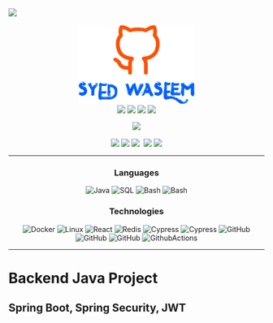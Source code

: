 <img src="https://img.shields.io/endpoint?url=https%3A%2F%2Fhits.dwyl.com%2Fwaseemofficial%2FBackend_Java_Project.json%3Fcolor%3Dpink"/>



<p align="center" >
<div align="center" >
<img src="https://github.com/waseemofficial/DSA_Python/blob/main/Images/github_logo_blue.png"/>
</div>

<div align="center">
<a href="https://github.com/waseemofficial">
<img src="https://img.shields.io/badge/syed-waseem-93b023?&style=plastic&logo=&logoColor=white"/></a>
<img src="https://img.shields.io/badge/gitlab-%23181717.svg?style=plastic&logo=gitlab&logoColor=white"/>
<img src="https://img.shields.io/badge/Visual%20Studio%20Code-0078d7.svg?style=plastic&logo=visual-studio-code&logoColor=white"/>
<img src="https://img.shields.io/badge/markdown-%23000000.svg?style=plastic&logo=markdown&logoColor=white"/>
</div></p>


<div align="center">
<a href="https://github.com/waseemofficial">
<img src="https://img.shields.io/github/followers/waseemofficial?label=Follow%20Me&style=social"/>
</a>
<br>

<img src="https://img.shields.io/github/license/waseemofficial/Backend_Java_Project.svg?style=flat"/> <img src="https://img.shields.io/github/languages/top/waseemofficial/Backend_Java_Project?style=flat"/> <img src="https://img.shields.io/github/stars/waseemofficial/Backend_Java_Project.svg?colorB=orange&style=flat"/> <img sec="https://img.shields.io/github/languages/top/waseemofficial/Backend_Java_Project.svg?style=flat"/> <img src="https://img.shields.io/github/languages/code-size/waseemofficial/Backend_Java_Project.svg?style=flat"/> <img src="https://img.shields.io/github/issues-raw/waseemofficial/Backend_Java_Project.svg?style=flat" />
</div>

<div align="center"> 

---

### Languages

![Java](https://img.shields.io/badge/-Java-000?&logo=jdk)
![SQL](https://img.shields.io/badge/-SQL-000?&logo=MySQL)
![Bash](https://img.shields.io/badge/-Bash-000?&logo=gnu-bash&logoColor=white)
![Bash](https://img.shields.io/badge/-markdown-000?&logo=markdown)



### Technologies

![Docker](https://img.shields.io/badge/-Docker-000?&logo=Docker)
![Linux](https://img.shields.io/badge/-Linux-000?&logo=Linux)
![React](https://img.shields.io/badge/-React-000?&logo=React)
![Redis](https://img.shields.io/badge/-Redis-000?&logo=Redis)
![Cypress](https://img.shields.io/badge/-Postman-000?&logo=Postman)
![Cypress](https://img.shields.io/badge/-Cypress-000?&logo=Cypress)
![GitHub](https://img.shields.io/badge/-GitHub-000?&logo=GitHub)
![GitHub](https://img.shields.io/badge/-Selenium-000?&logo=Selenium)
![GitHub](https://img.shields.io/badge/-Regex-000?&logo=Regex)
![GithubActions](https://img.shields.io/badge/-GithubActions-000?&logo=GithubActions)
</div>

---

<div align="left">
 
# Backend Java Project


</div>

## Spring Boot, Spring Security, JWT

